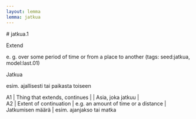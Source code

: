 ```yaml
---
layout: lemma
lemma: jatkua
---
```


<div class="sense">
# <span class="sensename">jatkua.1</span>

<span class="description">Extend </span>

e. g. over some period of time or from a place to another (tags: seed:jatkua, model:last.01)

<span class="description">Jatkua</span>

esim. ajallisesti tai paikasta toiseen

A1 | Thing that extends, continues |   | Asia, joka jatkuu |  
A2 | Extent of continuation | e.g. an amount of time or a distance | Jatkumisen määrä | esim. ajanjakso tai matka

</div>

